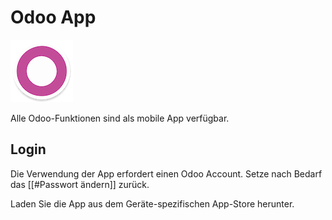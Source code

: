 # Odoo App

![](assets/icons_odoo_app.png)

Alle Odoo-Funktionen sind als mobile App verfügbar.

## Login

Die Verwendung der App erfordert einen Odoo Account. Setze nach Bedarf das [[#Passwort ändern]] zurück.

Laden Sie die App aus dem Geräte-spezifischen App-Store herunter.